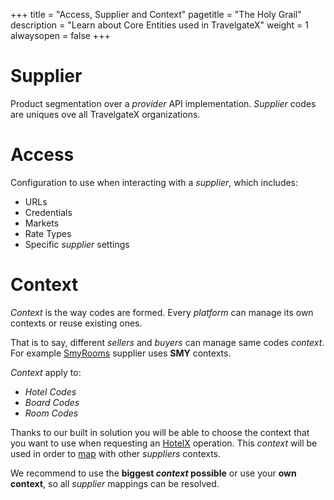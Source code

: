 +++
title = "Access, Supplier and Context"
pagetitle = "The Holy Grail"
description = "Learn about Core Entities used in TravelgateX"
weight = 1
alwaysopen = false
+++

# Supplier

Product segmentation over a _provider_ API implementation.
_Supplier_ codes are uniques ove all TravelgateX organizations. 


# Access

Configuration to use when interacting with a _supplier_, which includes:

* URLs
* Credentials
* Markets
* Rate Types
* Specific _supplier_ settings

# Context

_Context_ is the way codes are formed.
Every _platform_ can manage its own contexts or reuse existing ones. 
 
That is to say, different _sellers_ and _buyers_ can manage same codes _context_. For example <a href="https://www.smyrooms.com" target="_blank">SmyRooms</a> supplier uses **SMY** contexts.

_Context_ apply to:

* *Hotel Codes*
* *Board Codes*
* *Room Codes*

Thanks to our built in solution you will be able to choose the context that you want to use when requesting an [HotelX](/hotelx/) operation. This _context_ will be used in order to [map](/hotelx/plugins/mappings) with other _suppliers_ contexts.

We recommend to use the **biggest _context_ possible** or use your **own context**, so all _supplier_ mappings can be resolved.